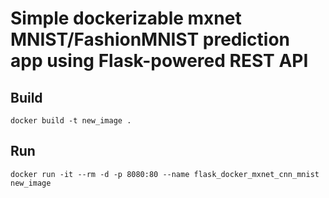 # Simple dockerizable mxnet MNIST/FashionMNIST prediction app using Flask-powered REST API

## Build
    docker build -t new_image .

## Run
    docker run -it --rm -d -p 8080:80 --name flask_docker_mxnet_cnn_mnist new_image